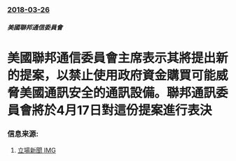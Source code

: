 ### [2018-03-26](/news/2018/03/26/index.md)

##### 美國聯邦通信委員會
# 美國聯邦通信委員會主席表示其將提出新的提案，以禁止使用政府資金購買可能威脅美國通訊安全的通訊設備。聯邦通訊委員會將於4月17日對這份提案進行表決 




### 信息来源:

1. [立場新聞 ](https://www.thestandnews.com/international/%E7%BE%8E%E9%80%9A%E8%A8%8A%E5%A7%94%E5%93%A1%E6%9C%83%E4%B8%BB%E5%B8%AD%E8%A6%81%E6%B1%82%E6%94%BF%E5%BA%9C-%E5%81%9C%E8%B3%BC%E4%B8%AD%E5%9C%8B%E8%A3%BD%E9%9B%BB%E8%A8%8A%E8%A8%AD%E5%82%99/) [IMG](https://thestandnews.com/static/v3/images/standhk-og-600x315.png)
